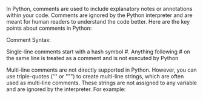 In Python, comments are used to include explanatory notes or annotations within your code. Comments are ignored by the Python interpreter and are meant for human readers to understand the code better. Here are the key points about comments in Python:

Comment Syntax:

Single-line comments start with a hash symbol #. Anything following # on the same line is treated as a comment and is not executed by Python

Multi-line comments are not directly supported in Python. However, you can use triple-quotes (''' or """) to create multi-line strings, which are often used as multi-line comments. These strings are not assigned to any variable and are ignored by the interpreter. For example:
